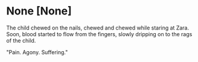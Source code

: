 # None [None]
The child chewed on the nails, chewed and chewed while staring at Zara.  
Soon, blood started to flow from the fingers, slowly dripping on to the rags of the child.

"Pain. Agony. Suffering."
